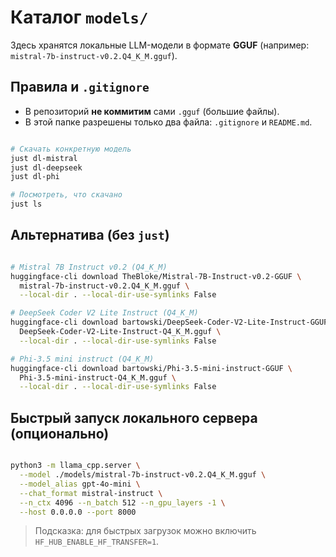 # Каталог `models/`

Здесь хранятся локальные LLM-модели в формате **GGUF** (например: `mistral-7b-instruct-v0.2.Q4_K_M.gguf`).

## Правила и `.gitignore`
- В репозиторий **не коммитим** сами `.gguf` (большие файлы).
- В этой папке разрешены только два файла: `.gitignore` и `README.md`.


```bash

# Скачать конкретную модель
just dl-mistral
just dl-deepseek
just dl-phi

# Посмотреть, что скачано
just ls
````

## Альтернатива (без `just`)

```bash

# Mistral 7B Instruct v0.2 (Q4_K_M)
huggingface-cli download TheBloke/Mistral-7B-Instruct-v0.2-GGUF \
  mistral-7b-instruct-v0.2.Q4_K_M.gguf \
  --local-dir . --local-dir-use-symlinks False

# DeepSeek Coder V2 Lite Instruct (Q4_K_M)
huggingface-cli download bartowski/DeepSeek-Coder-V2-Lite-Instruct-GGUF \
  DeepSeek-Coder-V2-Lite-Instruct-Q4_K_M.gguf \
  --local-dir . --local-dir-use-symlinks False

# Phi-3.5 mini instruct (Q4_K_M)
huggingface-cli download bartowski/Phi-3.5-mini-instruct-GGUF \
  Phi-3.5-mini-instruct-Q4_K_M.gguf \
  --local-dir . --local-dir-use-symlinks False
```

## Быстрый запуск локального сервера (опционально)

```bash

python3 -m llama_cpp.server \
  --model ./models/mistral-7b-instruct-v0.2.Q4_K_M.gguf \
  --model_alias gpt-4o-mini \
  --chat_format mistral-instruct \
  --n_ctx 4096 --n_batch 512 --n_gpu_layers -1 \
  --host 0.0.0.0 --port 8000
```
> Подсказка: для быстрых загрузок можно включить `HF_HUB_ENABLE_HF_TRANSFER=1`.

